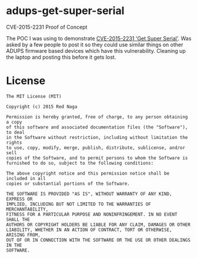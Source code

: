 # adups-get-super-serial
CVE-2015-2231 Proof of Concept

The POC I was using to demonstrate [CVE-2015-2231 'Get Super Serial'](https://github.com/rednaga/disclosures/blob/master/GetSuperSerial.md). Was asked by a few people to post it so they could use similar things on other ADUPS firmware based devices which have this vulnerability. Cleaning up the laptop and posting this before it gets lost.

License
=======
    The MIT License (MIT)
    
    Copyright (c) 2015 Red Naga
    
    Permission is hereby granted, free of charge, to any person obtaining a copy
    of this software and associated documentation files (the "Software"), to deal
    in the Software without restriction, including without limitation the rights
    to use, copy, modify, merge, publish, distribute, sublicense, and/or sell
    copies of the Software, and to permit persons to whom the Software is
    furnished to do so, subject to the following conditions:
    
    The above copyright notice and this permission notice shall be included in all
    copies or substantial portions of the Software.

    THE SOFTWARE IS PROVIDED "AS IS", WITHOUT WARRANTY OF ANY KIND, EXPRESS OR
    IMPLIED, INCLUDING BUT NOT LIMITED TO THE WARRANTIES OF MERCHANTABILITY,
    FITNESS FOR A PARTICULAR PURPOSE AND NONINFRINGEMENT. IN NO EVENT SHALL THE
    AUTHORS OR COPYRIGHT HOLDERS BE LIABLE FOR ANY CLAIM, DAMAGES OR OTHER
    LIABILITY, WHETHER IN AN ACTION OF CONTRACT, TORT OR OTHERWISE, ARISING FROM,
    OUT OF OR IN CONNECTION WITH THE SOFTWARE OR THE USE OR OTHER DEALINGS IN THE
    SOFTWARE.
